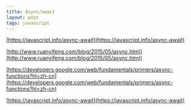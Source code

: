 ```yaml
---
title: Async/await
layout: post
tags: javascript
---
```


[https://javascript.info/async-await](https://javascript.info/async-await)

[http://www.ruanyifeng.com/blog/2015/05/async.html](http://www.ruanyifeng.com/blog/2015/05/async.html)

[https://developers.google.com/web/fundamentals/primers/async-functions?hl=zh-cn](https://developers.google.com/web/fundamentals/primers/async-functions?hl=zh-cn)

[https://javascript.info/async-await](https://javascript.info/async-await)